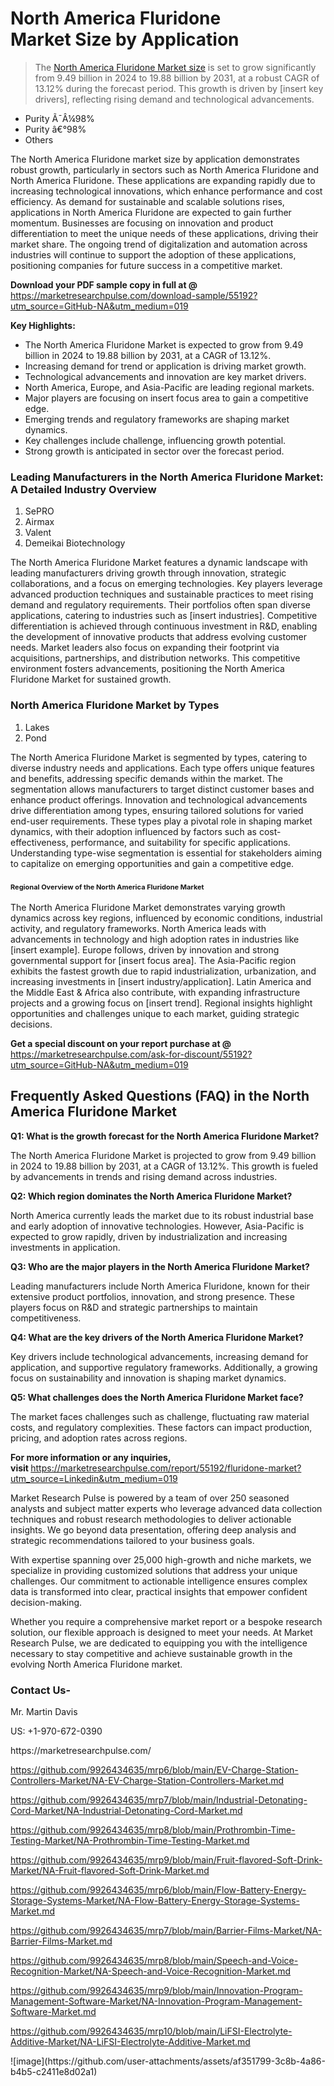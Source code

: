 <h1>North America Fluridone Market&nbsp;Size by Application</h1><blockquote><p>The <a href="https://marketresearchpulse.com/download-sample/55192?utm_source=GitHub-NA&amp;utm_medium=019">North America Fluridone Market size</a> is set to grow significantly from 9.49 billion in 2024 to 19.88 billion by 2031, at a robust CAGR of 13.12% during the forecast period. This growth is driven by [insert key drivers], reflecting rising demand and technological advancements.</p></blockquote><ul><li>Purity Ã¯Â¼98%<li> Purity â€°98%<li> Others</li></ul><p>The North America Fluridone market size by application demonstrates robust growth, particularly in sectors such as North America Fluridone and North America Fluridone. These applications are expanding rapidly due to increasing technological innovations, which enhance performance and cost efficiency. As demand for sustainable and scalable solutions rises, applications in North America Fluridone are expected to gain further momentum. Businesses are focusing on innovation and product differentiation to meet the unique needs of these applications, driving their market share. The ongoing trend of digitalization and automation across industries will continue to support the adoption of these applications, positioning companies for future success in a competitive market.</p><p><strong>Download your PDF sample copy in full at @ </strong><a href="https://marketresearchpulse.com/download-sample/55192?utm_source=GitHub-NA&amp;utm_medium=019">https://marketresearchpulse.com/download-sample/55192?utm_source=GitHub-NA&amp;utm_medium=019</a></p><p><strong>Key Highlights: </strong></p><ul><li>The North America Fluridone Market is expected to grow from 9.49 billion in 2024 to 19.88 billion by 2031, at a CAGR of 13.12%.</li><li>Increasing demand for trend or application is driving market growth.</li><li>Technological advancements and innovation are key market drivers.</li><li>North America, Europe, and Asia-Pacific are leading regional markets.</li><li>Major players are focusing on insert focus area to gain a competitive edge.</li><li>Emerging trends and regulatory frameworks are shaping market dynamics.</li><li>Key challenges include challenge, influencing growth potential.</li><li>Strong growth is anticipated in sector over the forecast period.</li></ul><h3>Leading Manufacturers in the North America Fluridone Market: A Detailed Industry Overview</h3><ol><li>SePRO</li><li>Airmax</li><li>Valent</li><li>Demeikai Biotechnology</li></ol><div class="flex max-w-full flex-col flex-grow"><div class="min-h-8 text-message flex w-full flex-col items-end gap-2 whitespace-normal break-words [.text-message+&amp;]:mt-5" dir="auto" data-message-author-role="assistant" data-message-id="fd8432e4-4910-450d-b182-61b7bfb0a01f" data-message-model-slug="gpt-4o"><div class="flex w-full flex-col gap-1 empty:hidden first:pt-[3px]"><div class="markdown prose w-full break-words dark:prose-invert light"><p>The North America Fluridone Market features a dynamic landscape with leading manufacturers driving growth through innovation, strategic collaborations, and a focus on emerging technologies. Key players leverage advanced production techniques and sustainable practices to meet rising demand and regulatory requirements. Their portfolios often span diverse applications, catering to industries such as [insert industries]. Competitive differentiation is achieved through continuous investment in R&amp;D, enabling the development of innovative products that address evolving customer needs. Market leaders also focus on expanding their footprint via acquisitions, partnerships, and distribution networks. This competitive environment fosters advancements, positioning the North America Fluridone Market for sustained growth.</p></div></div></div></div><h3>North America Fluridone Market by Types</h3><ol><li>Lakes<li> Pond</li></ol><div class="flex max-w-full flex-col flex-grow"><div class="min-h-8 text-message flex w-full flex-col items-end gap-2 whitespace-normal break-words [.text-message+&amp;]:mt-5" dir="auto" data-message-author-role="assistant" data-message-id="084470be-0bb7-4664-bddf-5156b4f41249" data-message-model-slug="gpt-4o-mini"><div class="flex w-full flex-col gap-1 empty:hidden first:pt-[3px]"><div class="markdown prose w-full break-words dark:prose-invert light"><p>The North America Fluridone Market is segmented by types, catering to diverse industry needs and applications. Each type offers unique features and benefits, addressing specific demands within the market. The segmentation allows manufacturers to target distinct customer bases and enhance product offerings. Innovation and technological advancements drive differentiation among types, ensuring tailored solutions for varied end-user requirements. These types play a pivotal role in shaping market dynamics, with their adoption influenced by factors such as cost-effectiveness, performance, and suitability for specific applications. Understanding type-wise segmentation is essential for stakeholders aiming to capitalize on emerging opportunities and gain a competitive edge.</p></div></div></div></div><h3><span style="font-size: 11px;">Regional Overview of the North America Fluridone Market</span></h3><div class="flex max-w-full flex-col flex-grow"><div class="min-h-8 text-message flex w-full flex-col items-end gap-2 whitespace-normal break-words [.text-message+&amp;]:mt-5" dir="auto" data-message-author-role="assistant" data-message-id="e9038762-ce64-4e30-91c9-9bd413514231" data-message-model-slug="gpt-4o-mini"><div class="flex w-full flex-col gap-1 empty:hidden first:pt-[3px]"><div class="markdown prose w-full break-words dark:prose-invert light"><p>The North America Fluridone Market demonstrates varying growth dynamics across key regions, influenced by economic conditions, industrial activity, and regulatory frameworks. North America leads with advancements in technology and high adoption rates in industries like [insert example]. Europe follows, driven by innovation and strong governmental support for [insert focus area]. The Asia-Pacific region exhibits the fastest growth due to rapid industrialization, urbanization, and increasing investments in [insert industry/application]. Latin America and the Middle East &amp; Africa also contribute, with expanding infrastructure projects and a growing focus on [insert trend]. Regional insights highlight opportunities and challenges unique to each market, guiding strategic decisions.</p></div></div></div></div><p><strong>Get a special discount on your report purchase at @ </strong><a href="https://marketresearchpulse.com/ask-for-discount/55192?utm_source=GitHub-NA&amp;utm_medium=019">https://marketresearchpulse.com/ask-for-discount/55192?utm_source=GitHub-NA&amp;utm_medium=019</a></p><h2>Frequently Asked Questions (FAQ) in the North America Fluridone Market</h2><p><strong>Q1: What is the growth forecast for the North America Fluridone Market?</strong></p><p>The North America Fluridone Market is projected to grow from 9.49 billion in 2024 to 19.88 billion by 2031, at a CAGR of 13.12%. This growth is fueled by advancements in trends and rising demand across industries.</p><p><strong>Q2: Which region dominates the North America Fluridone Market?</strong></p><p>North America currently leads the market due to its robust industrial base and early adoption of innovative technologies. However, Asia-Pacific is expected to grow rapidly, driven by industrialization and increasing investments in application.</p><p><strong>Q3: Who are the major players in the North America Fluridone Market?</strong></p><p>Leading manufacturers include North America Fluridone, known for their extensive product portfolios, innovation, and strong presence. These players focus on R&amp;D and strategic partnerships to maintain competitiveness.</p><p><strong>Q4: What are the key drivers of the North America Fluridone Market?</strong></p><p>Key drivers include technological advancements, increasing demand for application, and supportive regulatory frameworks. Additionally, a growing focus on sustainability and innovation is shaping market dynamics.</p><p><strong>Q5: What challenges does the North America Fluridone Market face?</strong></p><p>The market faces challenges such as challenge, fluctuating raw material costs, and regulatory complexities. These factors can impact production, pricing, and adoption rates across regions.</p><p><strong>For more information or any inquiries, visit&nbsp;</strong><a href="https://marketresearchpulse.com/report/55192/fluridone-market?utm_source=Linkedin&utm_medium=019">https://marketresearchpulse.com/report/55192/fluridone-market?utm_source=Linkedin&utm_medium=019</a></p><p>Market Research Pulse is powered by a team of over 250 seasoned analysts and subject matter experts who leverage advanced data collection techniques and robust research methodologies to deliver actionable insights. We go beyond data presentation, offering deep analysis and strategic recommendations tailored to your business goals.</p><p>With expertise spanning over 25,000 high-growth and niche markets, we specialize in providing customized solutions that address your unique challenges. Our commitment to actionable intelligence ensures complex data is transformed into clear, practical insights that empower confident decision-making.</p><p>Whether you require a comprehensive market report or a bespoke research solution, our flexible approach is designed to meet your needs. At Market Research Pulse, we are dedicated to equipping you with the intelligence necessary to stay competitive and achieve sustainable growth in the evolving North America Fluridone market.</p><h3><strong>Contact Us-</strong></h3><p>Mr. Martin Davis</p><p>US: +1-970-672-0390</p><p>https://marketresearchpulse.com/</p><p><a href="https://github.com/9926434635/mrp6/blob/main/EV-Charge-Station-Controllers-Market/NA-EV-Charge-Station-Controllers-Market.md">https://github.com/9926434635/mrp6/blob/main/EV-Charge-Station-Controllers-Market/NA-EV-Charge-Station-Controllers-Market.md</a></p><p><a href="https://github.com/9926434635/mrp7/blob/main/Industrial-Detonating-Cord-Market/NA-Industrial-Detonating-Cord-Market.md">https://github.com/9926434635/mrp7/blob/main/Industrial-Detonating-Cord-Market/NA-Industrial-Detonating-Cord-Market.md</a></p><p><a href="https://github.com/9926434635/mrp8/blob/main/Prothrombin-Time-Testing-Market/NA-Prothrombin-Time-Testing-Market.md">https://github.com/9926434635/mrp8/blob/main/Prothrombin-Time-Testing-Market/NA-Prothrombin-Time-Testing-Market.md</a></p><p><a href="https://github.com/9926434635/mrp9/blob/main/Fruit-flavored-Soft-Drink-Market/NA-Fruit-flavored-Soft-Drink-Market.md">https://github.com/9926434635/mrp9/blob/main/Fruit-flavored-Soft-Drink-Market/NA-Fruit-flavored-Soft-Drink-Market.md</a></p><p><a href="https://github.com/9926434635/mrp6/blob/main/Flow-Battery-Energy-Storage-Systems-Market/NA-Flow-Battery-Energy-Storage-Systems-Market.md">https://github.com/9926434635/mrp6/blob/main/Flow-Battery-Energy-Storage-Systems-Market/NA-Flow-Battery-Energy-Storage-Systems-Market.md</a></p><p><a href="https://github.com/9926434635/mrp7/blob/main/Barrier-Films-Market/NA-Barrier-Films-Market.md">https://github.com/9926434635/mrp7/blob/main/Barrier-Films-Market/NA-Barrier-Films-Market.md</a></p><p><a href="https://github.com/9926434635/mrp8/blob/main/Speech-and-Voice-Recognition-Market/NA-Speech-and-Voice-Recognition-Market.md">https://github.com/9926434635/mrp8/blob/main/Speech-and-Voice-Recognition-Market/NA-Speech-and-Voice-Recognition-Market.md</a></p><p><a href="https://github.com/9926434635/mrp9/blob/main/Innovation-Program-Management-Software-Market/NA-Innovation-Program-Management-Software-Market.md">https://github.com/9926434635/mrp9/blob/main/Innovation-Program-Management-Software-Market/NA-Innovation-Program-Management-Software-Market.md</a></p><p><a href="https://github.com/9926434635/mrp10/blob/main/LiFSI-Electrolyte-Additive-Market/NA-LiFSI-Electrolyte-Additive-Market.md">https://github.com/9926434635/mrp10/blob/main/LiFSI-Electrolyte-Additive-Market/NA-LiFSI-Electrolyte-Additive-Market.md</a></p>
![image](https://github.com/user-attachments/assets/af351799-3c8b-4a86-b4b5-c2411e8d02a1)
